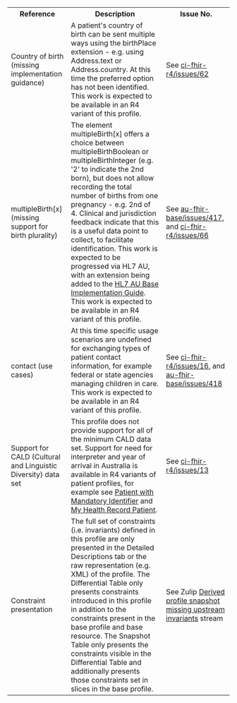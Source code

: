 <table class="list" width="100%">
<tbody>
  <tr>
    <th>Reference</th>
    <th>Description</th>
    <th>Issue No.</th>
  </tr>
  <tr>
    <td>Country of birth (missing implementation guidance)</td>
    <td>A patient's country of birth can be sent multiple ways using the birthPlace extension - e.g. using Address.text or Address.country. At this time the preferred option has not been identified. This work is expected to be available in an R4 variant of this profile.</td>
    <td>See <a href="https://github.com/AuDigitalHealth/ci-fhir-r4/issues/62">ci-fhir-r4/issues/62</a></td>
  </tr>
  <tr>
    <td>multipleBirth[x] (missing support for birth plurality)</td>
    <td>The element multipleBirth[x] offers a choice between multipleBirthBoolean or multipleBirthInteger (e.g. '2' to indicate the 2nd born), but does not allow recording the total number of births from one pregnancy - e.g. 2nd of 4. Clinical and jurisdiction feedback indicate that this is a useful data point to collect, to facilitate identification. This work is expected to be progressed via HL7 AU, with an extension being added to the <a href="http://build.fhir.org/ig/hl7au/au-fhir-base/index.html">HL7 AU Base Implementation Guide</a>. This work is expected to be available in an R4 variant of this profile.</td>
    <td>See <a href="https://github.com/hl7au/au-fhir-base/issues/417">au-fhir-base/issues/417</a>, and <a href="https://github.com/AuDigitalHealth/ci-fhir-r4/issues/66">ci-fhir-r4/issues/66</a></td>
  </tr>
  <tr>
    <td>contact (use cases)</td>
    <td>At this time specific usage scenarios are undefined for exchanging types of patient contact information, for example federal or state agencies managing children in care. This work is expected to be available in an R4 variant of this profile.</td>
    <td>See <a href="https://github.com/AuDigitalHealth/ci-fhir-r4/issues/16">ci-fhir-r4/issues/16</a>, and <a href="https://github.com/hl7au/au-fhir-base/issues/418">au-fhir-base/issues/418</a></td>
  </tr>
  <tr>
    <td>Support for CALD (Cultural and Linguistic Diversity) data set</td>
    <td>This profile does not provide support for all of the minimum CALD data set. Support for need for interpreter and year of arrival in Australia is available in R4 variants of patient profiles, for example see <a href="https://github.com/AuDigitalHealth/ci-fhir-r4/blob/master/resources/patient-ident-1.xml">Patient with Mandatory Identifier</a> and <a href="https://github.com/AuDigitalHealth/ci-fhir-r4/blob/master/resources/patient-mhr-1.xml">My Health Record Patient</a>.</td>
    <td>See <a href="https://github.com/AuDigitalHealth/ci-fhir-r4/issues/13">ci-fhir-r4/issues/13</a></td>
  </tr>
  <tr>
    <td>Constraint presentation</td>
    <td>The full set of constraints (i.e. invariants) defined in this profile are only presented in the Detailed Descriptions tab or the raw representation (e.g. XML) of the profile. The Differential Table only presents constraints introduced in this profile in addition to the constraints present in the base profile and base resource. The Snapshot Table only presents the constraints visible in the Differential Table and additionally presents those constraints set in slices in the base profile.</td>
    <td>See Zulip <a href="https://chat.fhir.org/#narrow/stream/179252-IG-creation/topic/Derived.20profile.20snapshot.20missing.20upstream.20invariants">Derived profile snapshot missing upstream invariants</a> stream</td>
  </tr>
 </tbody>
</table>

